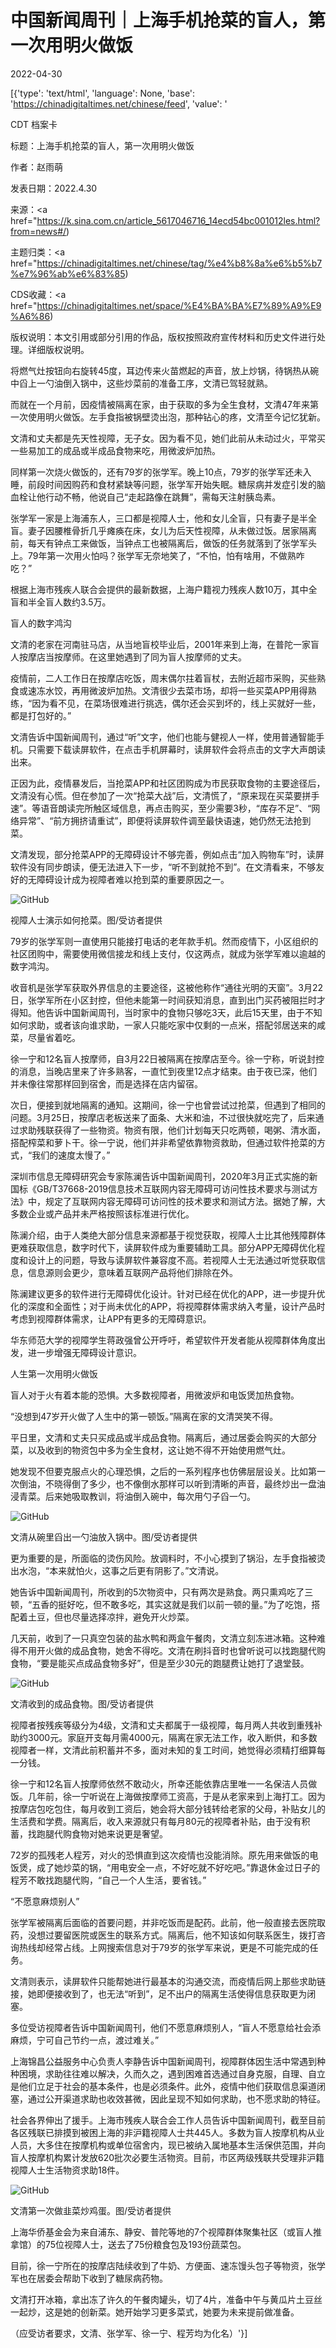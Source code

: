 # 中国新闻周刊｜上海手机抢菜的盲人，第一次用明火做饭

2022-04-30

[{'type': 'text/html', 'language': None, 'base': 'https://chinadigitaltimes.net/chinese/feed', 'value': '

CDT 档案卡

标题：上海手机抢菜的盲人，第一次用明火做饭

作者：赵雨萌

发表日期：2022.4.30

来源：<a href="https://k.sina.com.cn/article_5617046716_14ecd54bc001012les.html?from=news#/)

主题归类：<a href="https://chinadigitaltimes.net/chinese/tag/%e4%b8%8a%e6%b5%b7%e7%96%ab%e6%83%85)

CDS收藏：<a href="https://chinadigitaltimes.net/space/%E4%BA%BA%E7%89%A9%E9%A6%86)

版权说明：本文引用或部分引用的作品，版权按照政府宣传材料和历史文件进行处理。详细版权说明。





将燃气灶按钮向右旋转45度，耳边传来火苗燃起的声音，放上炒锅，待锅热从碗中舀上一勺油倒入锅中，这些炒菜前的准备工序，文清已驾轻就熟。

而就在一个月前，因疫情被隔离在家，由于获取的多为全生食材，文清47年来第一次使用明火做饭。左手食指被锅壁烫出泡，那种钻心的疼，文清至今记忆犹新。

文清和丈夫都是先天性视障，无子女。因为看不见，她们此前从未动过火，平常买一些易加工的成品或半成品食物来吃，用微波炉加热。

同样第一次烧火做饭的，还有79岁的张学军。晚上10点，79岁的张学军还未入睡，前段时间因购药和食材紧缺等问题，张学军开始失眠。糖尿病并发症引发的脑血栓让他行动不畅，他说自己“走起路像在跳舞”，需每天注射胰岛素。

张学军一家是上海浦东人，三口都是视障人士，他和女儿全盲，只有妻子是半全盲。妻子因腰椎骨折几乎瘫痪在床，女儿为后天性视障，从未做过饭。居家隔离前，每天有钟点工来做饭，当钟点工也被隔离后，做饭的任务就落到了张学军头上。79年第一次用火怕吗？张学军无奈地笑了，“不怕，怕有啥用，不做熟咋吃？”

根据上海市残疾人联合会提供的最新数据，上海户籍视力残疾人数10万，其中全盲和半全盲人数约3.5万。

盲人的数字鸿沟

文清的老家在河南驻马店，从当地盲校毕业后，2001年来到上海，在普陀一家盲人按摩店当按摩师。在这里她遇到了同为盲人按摩师的丈夫。

疫情前，二人工作日在按摩店吃饭，周末偶尔拄着盲杖，去附近超市采购，买些熟食或速冻水饺，再用微波炉加热。文清很少去菜市场，却将一些买菜APP用得熟练，“因为看不见，在菜场很难进行挑选，偶尔还会买到坏的，线上买就好一些，都是打包好的。”

文清告诉中国新闻周刊，通过“听”文字，他们也能与健视人一样，使用普通智能手机。只需要下载读屏软件，在点击手机屏幕时，读屏软件会将点击的文字大声朗读出来。

正因为此，疫情暴发后，当抢菜APP和社区团购成为市民获取食物的主要途径后，文清没有心慌。但在参加了一次“抢菜大战”后，文清慌了，“原来现在买菜要拼手速”。等语音朗读完所触区域信息，再点击购买，至少需要3秒，“库存不足”、“网络异常”、“前方拥挤请重试”，即便将读屏软件调至最快语速，她仍然无法抢到菜。

文清发现，部分抢菜APP的无障碍设计不够完善，例如点击“加入购物车”时，读屏软件没有同步朗读，便无法进入下一步，“听不到就抢不到”。在文清看来，不够友好的无障碍设计成为视障者难以抢到菜的重要原因之一。

![GitHub](https://n.sinaimg.cn/sinakd20220430ac/10/w477h333/20220430/e47f-a56a77e4c2a726d7ec73b2f85ef4def7.png)

视障人士演示如何抢菜。图/受访者提供

79岁的张学军则一直使用只能接打电话的老年款手机。然而疫情下，小区组织的社区团购中，需要使用微信接龙和线上支付，仅这两点，就成为张学军难以逾越的数字鸿沟。

收音机是张学军获取外界信息的主要途径，这被他称作“通往光明的天窗”。3月22日，张学军所在小区封控，但他未能第一时间获知消息，直到出门买药被阻拦时才得知。他告诉中国新闻周刊，当时家中的食物只够吃3天，此后15天里，由于不知如何求助，或者该向谁求助，一家人只能吃家中仅剩的一点米，搭配邻居送来的咸菜，尽量省着吃。

徐一宁和12名盲人按摩师，自3月22日被隔离在按摩店至今。徐一宁称，听说封控的消息，当晚店里来了许多熟客，一直忙到夜里12点才结束。由于夜已深，他们并未像往常那样回到宿舍，而是选择在店内留宿。

次日，便接到就地隔离的通知。这期间，徐一宁也曾尝试过抢菜，但遇到了相同的问题。3月25日，按摩店老板送来了面条、大米和油，不过很快就吃完了，后来通过求助残联获得了一些物资。物资有限，他们计划每天只吃两顿，喝粥、清水面，搭配榨菜和萝卜干。徐一宁说，他们并非希望依靠物资救助，但通过软件抢菜的方式，“我们的速度太慢了。”

深圳市信息无障碍研究会专家陈澜告诉中国新闻周刊，2020年3月正式实施的新国标《GB/T37668-2019信息技术互联网内容无障碍可访问性技术要求与测试方法》中，规定了互联网内容无障碍可访问性的技术要求和测试方法。据她了解，大多数企业或产品并未严格按照该标准进行优化。

陈澜介绍，由于人类绝大部分信息来源都基于视觉获取，视障人士比其他残障群体更难获取信息，数字时代下，读屏软件成为重要辅助工具。部分APP无障碍优化程度和设计上的问题，导致与读屏软件兼容度不高。若视障人士无法通过听觉获取信息，信息源则会更少，意味着互联网产品将他们排除在外。

陈澜建议更多的软件进行无障碍优化设计。针对已经在优化的APP，进一步提升优化的深度和全面性；对于尚未优化的APP，将视障群体需求纳入考量，设计产品时考虑到视障群体需求，让APP有更多的无障碍意识。

华东师范大学的视障学生蒋政强曾公开呼吁，希望软件开发者能从视障群体角度出发，进一步增强无障碍设计意识。

人生第一次用明火做饭

盲人对于火有着本能的恐惧。大多数视障者，用微波炉和电饭煲加热食物。

“没想到47岁开火做了人生中的第一顿饭。”隔离在家的文清哭笑不得。

平日里，文清和丈夫只买成品或半成品食物。隔离后，通过居委会购买的大部分菜，以及收到的物资包中多为全生食材，这让她不得不开始使用燃气灶。

她发现不但要克服点火的心理恐惧，之后的一系列程序也仿佛层层设关。比如第一次倒油，不晓得倒了多少，也不像倒水那样可以听到清晰的声音，最终炒出一盘油浸青菜。后来她吸取教训，将油倒入碗中，每次用勺子舀一勺。

![GitHub](https://n.sinaimg.cn/sinakd20220430ac/401/w1080h921/20220430/5359-9080412e1039992e01f5d3a56fe65341.jpg)

文清从碗里舀出一勺油放入锅中。图/受访者提供

更为重要的是，所面临的烫伤风险。放调料时，不小心摸到了锅沿，左手食指被烫出水泡，“本来就怕火，这事之后更有阴影了。”文清说。

她告诉中国新闻周刊，所收到的5次物资中，只有两次是熟食。两只熏鸡吃了三顿，“五香的挺好吃，但不敢多吃，其实这就是我们以前一顿的量。”为了吃饱，搭配着土豆，但也尽量选择凉拌，避免开火炒菜。

几天前，收到了一只真空包装的盐水鸭和两盒午餐肉，文清立刻冻进冰箱。这种难得不用开火做的成品食物，她舍不得吃。文清在刷抖音时也曾听说可以找跑腿代购食物，“要是能买点成品食物多好”，但是至少30元的跑腿费让她打了退堂鼓。

![GitHub](https://n.sinaimg.cn/sinakd20220430ac/184/w1080h704/20220430/d4ca-13f2293fad4cce4166c7c150d35d7dad.jpg)

文清收到的成品食物。图/受访者提供

视障者按残疾等级分为4级，文清和丈夫都属于一级视障，每月两人共收到重残补助约3000元。家庭开支每月需4000元，隔离在家无法工作，收入断供，和多数视障者一样，文清此前积蓄并不多，面对未知的复工时间，她觉得必须精打细算每一分钱。

徐一宁和12名盲人按摩师依然不敢动火，所幸还能依靠店里唯一一名保洁人员做饭。几年前，徐一宁听说在上海做按摩师工资高，于是从老家来到上海打工。因为按摩店包吃包住，每月收到工资后，她会将大部分钱转给老家的父母，补贴女儿的生活费和学费。隔离后，收入来源就只有每月80元的视障者补贴，由于没有积蓄，找跑腿代购食物对她来说更是奢望。

72岁的孤残老人程芳，对火的恐惧直到这次疫情也没能消除。原先用来做饭的电饭煲，成了她炒菜的锅，“用电安全一点，不好吃就不好吃吧。”靠退休金过日子的程芳不敢找跑腿代购，“自己一个人生活，要省钱。”

“不愿意麻烦别人”

张学军被隔离后面临的首要问题，并非吃饭而是配药。此前，他一般直接去医院取药，没想过要留医院或医生的联系方式。隔离后，他不知该如何联系医生，拨打咨询热线却经常占线。上网搜索信息对于79岁的张学军来说，更是不可能完成的任务。

文清则表示，读屏软件只能帮她进行最基本的沟通交流，而疫情后网上那些求助链接，她即便接收到了，也无法“听到”，足不出户的隔离生活使得信息获取更为闭塞。

多位受访视障者告诉中国新闻周刊，他们不愿意麻烦别人，“盲人不愿意给社会添麻烦，宁可自己节约一点，渡过难关。”

上海锦昌公益服务中心负责人李静告诉中国新闻周刊，视障群体因生活中常遇到种种困境，求助往往难以解决，久而久之，遇到困难首选通过自身克服，自理、自立是他们立足于社会的基本条件，也是必须条件。此外，疫情中他们获取信息渠道闭塞，通过公开渠道求助也收效甚微，因此呈现不知如何求助，也不愿求助的特征。

社会各界伸出了援手。上海市残疾人联合会工作人员告诉中国新闻周刊，截至目前各区残联已排摸到被困上海的非沪籍视障人士共445人。多数为盲人按摩机构从业人员，大多住在按摩机构或单位宿舍内，现已被纳入属地基本生活保供范围，并向盲人按摩机构累计发放620批次必要生活物资。目前，市区两级残联共受理非沪籍视障人士生活物资求助18件。

![GitHub](https://n.sinaimg.cn/sinakd20220430ac/328/w1080h848/20220430/81b0-1260f8edf1b070bcf5f6b28ba76db35d.jpg)

文清第一次做韭菜炒鸡蛋。图/受访者提供

上海华侨基金会为来自浦东、静安、普陀等地的7个视障群体聚集社区（或盲人推拿馆）的75位视障人士，送去了75份粮食包及193份蔬菜包。

目前，徐一宁所在的按摩店陆续收到了牛奶、方便面、速冻馒头包子等物资，张学军也在居委会帮助下收到了糖尿病药物。

文清打开冰箱，拿出冻了许久的午餐肉罐头，切了4片，准备中午与黄瓜片土豆丝一起炒，这是她的创新菜。她开始学习更多菜式，她要为未来提前做准备。

（应受访者要求，文清、张学军、徐一宁、程芳均为化名）'}]
